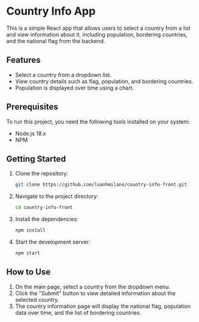# Country Info App

This is a simple React app that allows users to select a country from a list and view information about it, including population, bordering countries, and the national flag from the backend.


## Features
- Select a country from a dropdown list.
- View country details such as flag, population, and bordering countries.
- Population is displayed over time using a chart.

## Prerequisites
To run this project, you need the following tools installed on your system:
- Node.js 18.x
- NPM

## Getting Started

1. Clone the repository:

   ```bash
   git clone https://github.com/luanhmilano/country-info-front.git
2. Navigate to the project directory:

   ```bash
   cd country-info-front
3. Install the dependencies:

   ```bash
   npm install
4. Start the development server:

   ```bash
   npm start

## How to Use
1. On the main page, select a country from the dropdown menu.
2. Click the "Submit" button to view detailed information about the selected country.
3. The country information page will display the national flag, population data over time, and the list of bordering countries.

